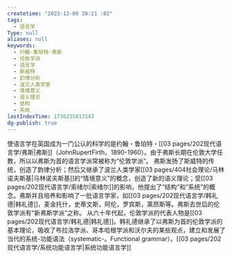 ```yaml
---
createtime: "2023-12-09 20:21 :02"
tags:
  - 语言学
Type: null
aliases: null
keywords:
  - 约翰·鲁珀特·弗斯
  - 伦敦学派
  - 语言学
  - 斯威特
  - 韵律分析
  - 波兰人类学家
  - 情境意义
  - 语义理论
  - 结构
  - 系统
lastIndexTime: 1736235813143
dg-publish: true
---
```

使语言学在英国成为一门公认的科学的是约翰・鲁珀特・[[03 pages/202现代语言学/弗斯\|弗斯]]（JohnRupertFirth，1890-1960）。由于弗斯长期在伦敦大学任教，所以以弗斯为首的语言学派常被称为“伦敦学派”。
弗斯发扬了斯威特的传统，创造了韵律分析；然后又继承了波兰人类学家[[03 pages/404社会理论/马林诺夫斯基\|马林诺夫斯基]]的“情境意义”的概念，创造了新的语义理论；受[[03 pages/202现代语言学/索绪尔\|索绪尔]]的影响，他提出了“结构”和“系统”的概念。弗斯并且培养和影响了一批语言学家，如[[03 pages/202现代语言学/韩礼德\|韩礼德]]，麦金托什，史蒂文斯，阿伦，罗宾斯，莱昂斯等。弗斯去世后的伦敦学派有“新弗斯学派”之称。
从六十年代起，伦敦学派的代表人物是[[03 pages/202现代语言学/韩礼德\|韩礼德]]。韩礼德继承了以弗斯为首的伦敦学派的基本理论，吸收了布拉洛学派、哥本哈根学派和沃尔夫的某些观点，建立和发展了当代的系统-功能语法（systematic-。Functional grammar）。[[03 pages/202现代语言学/系统功能语言学\|系统功能语言学]]


